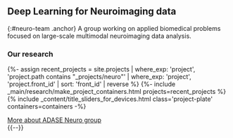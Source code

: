 ## Deep Learning for Neuroimaging data
{:#neuro-team .anchor}
A group working on applied biomedical problems focused on large-scale multimodal neuroimaging data analysis.

### Our research
{%- assign recent_projects = site.projects | where_exp: 'project', 'project.path contains "_projects/neuro"' | where_exp: 'project', 'project.front_id' | sort: 'front_id' | reverse  %}
{%- include _main/research/make_project_containers.html projects=recent_projects %}
{% include _content/title_sliders_for_devices.html class='project-plate' containers=containers -%}

<div class="buttons-container-wrapper">
    <div class="buttons-container">
        <a class="neuro-more flat-button" href="/neuro/">More about ADASE Neuro group</a>
    </div>
</div>
{{--}}
